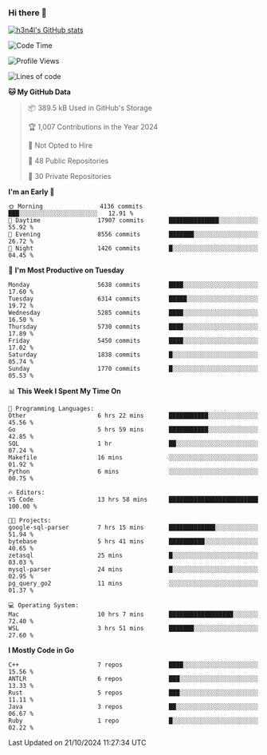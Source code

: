 ### Hi there 👋

[![h3n4l's GitHub stats](https://github-readme-stats.vercel.app/api?username=h3n4l&count_private=true&show_icons=true&theme=radical)](https://github.com/h3n4l/github-readme-stats)

<!--START_SECTION:waka-->
![Code Time](http://img.shields.io/badge/Code%20Time-1%2C978%20hrs%2024%20mins-blue)

![Profile Views](http://img.shields.io/badge/Profile%20Views-0-blue)

![Lines of code](https://img.shields.io/badge/From%20Hello%20World%20I%27ve%20Written-12.4%20million%20lines%20of%20code-blue)

**🐱 My GitHub Data** 

> 📦 389.5 kB Used in GitHub's Storage 
 > 
> 🏆 1,007 Contributions in the Year 2024
 > 
> 🚫 Not Opted to Hire
 > 
> 📜 48 Public Repositories 
 > 
> 🔑 30 Private Repositories 
 > 
**I'm an Early 🐤** 

```text
🌞 Morning                4136 commits        ███░░░░░░░░░░░░░░░░░░░░░░   12.91 % 
🌆 Daytime                17907 commits       ██████████████░░░░░░░░░░░   55.92 % 
🌃 Evening                8556 commits        ███████░░░░░░░░░░░░░░░░░░   26.72 % 
🌙 Night                  1426 commits        █░░░░░░░░░░░░░░░░░░░░░░░░   04.45 % 
```
📅 **I'm Most Productive on Tuesday** 

```text
Monday                   5638 commits        ████░░░░░░░░░░░░░░░░░░░░░   17.60 % 
Tuesday                  6314 commits        █████░░░░░░░░░░░░░░░░░░░░   19.72 % 
Wednesday                5285 commits        ████░░░░░░░░░░░░░░░░░░░░░   16.50 % 
Thursday                 5730 commits        ████░░░░░░░░░░░░░░░░░░░░░   17.89 % 
Friday                   5450 commits        ████░░░░░░░░░░░░░░░░░░░░░   17.02 % 
Saturday                 1838 commits        █░░░░░░░░░░░░░░░░░░░░░░░░   05.74 % 
Sunday                   1770 commits        █░░░░░░░░░░░░░░░░░░░░░░░░   05.53 % 
```


📊 **This Week I Spent My Time On** 

```text
💬 Programming Languages: 
Other                    6 hrs 22 mins       ███████████░░░░░░░░░░░░░░   45.56 % 
Go                       5 hrs 59 mins       ███████████░░░░░░░░░░░░░░   42.85 % 
SQL                      1 hr                ██░░░░░░░░░░░░░░░░░░░░░░░   07.24 % 
Makefile                 16 mins             ░░░░░░░░░░░░░░░░░░░░░░░░░   01.92 % 
Python                   6 mins              ░░░░░░░░░░░░░░░░░░░░░░░░░   00.75 % 

🔥 Editors: 
VS Code                  13 hrs 58 mins      █████████████████████████   100.00 % 

🐱‍💻 Projects: 
google-sql-parser        7 hrs 15 mins       █████████████░░░░░░░░░░░░   51.94 % 
bytebase                 5 hrs 41 mins       ██████████░░░░░░░░░░░░░░░   40.65 % 
zetasql                  25 mins             █░░░░░░░░░░░░░░░░░░░░░░░░   03.03 % 
mysql-parser             24 mins             █░░░░░░░░░░░░░░░░░░░░░░░░   02.95 % 
pg_query_go2             11 mins             ░░░░░░░░░░░░░░░░░░░░░░░░░   01.37 % 

💻 Operating System: 
Mac                      10 hrs 7 mins       ██████████████████░░░░░░░   72.40 % 
WSL                      3 hrs 51 mins       ███████░░░░░░░░░░░░░░░░░░   27.60 % 
```

**I Mostly Code in Go** 

```text
C++                      7 repos             ████░░░░░░░░░░░░░░░░░░░░░   15.56 % 
ANTLR                    6 repos             ███░░░░░░░░░░░░░░░░░░░░░░   13.33 % 
Rust                     5 repos             ███░░░░░░░░░░░░░░░░░░░░░░   11.11 % 
Java                     3 repos             ██░░░░░░░░░░░░░░░░░░░░░░░   06.67 % 
Ruby                     1 repo              █░░░░░░░░░░░░░░░░░░░░░░░░   02.22 % 
```




 Last Updated on 21/10/2024 11:27:34 UTC
<!--END_SECTION:waka-->

